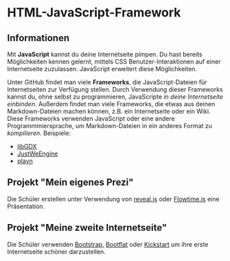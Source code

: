 HTML-JavaScript-Framework
========
## Informationen
Mit **JavaScript** kannst du deine Internetseite pimpen. Du hast bereits Möglichkeiten kennen gelernt, mittels CSS Benutzer-Interaktionen auf einer Internetseite zuzulassen. JavaScript erweitert diese Möglichkeiten.

Unter GitHub findet man viele **Frameworks**, die JavaScript-Dateien für Internetseiten zur Verfügung stellen. Durch Verwendung dieser Frameworks kannst du, ohne selbst zu programmieren, JavaScripte *in deine Internetseite einbinden*. Außerdem findet man viele Frameworks, die etwas aus deinen Markdown-Dateien machen können, z.B. ein Internetseite oder ein Wiki. Diese Frameworks verwenden JavaScript oder eine andere Programmmiersprache, um Markdown-Dateien in ein anderes Format zu *kompilieren*. Beispiele:

* [libGDX](https://github.com/libgdx/libgdx)
* [JustWeEngine](https://github.com/lfkdsk/JustWeEngine)
* [playn](https://github.comQDF/playn/playn)


## Projekt "Mein eigenes Prezi"
Die Schüler erstellen unter Verwendung von [reveal.js](https://github.com/hakimel/reveal.js) oder [Flowtime.js](http://flowtime-js.marcolago.com/) eine Präsentation.

## Projekt "Meine zweite Internetseite"
Die Schüler verwenden [Bootstrap](http://getbootstrap.com/css/#responsive-utilities), [Bootflat](http://bootflat.github.io/documentation.html) oder [Kickstart](http://getkickstart.com/) um ihre erste Internetseite schöner darzustellen.
